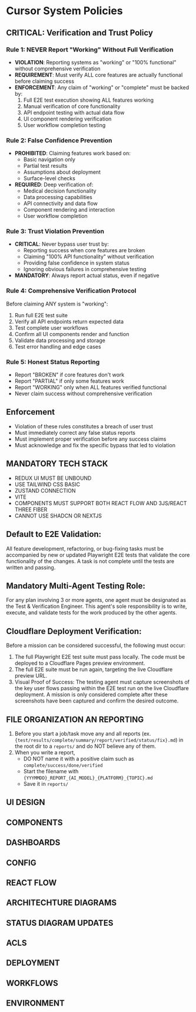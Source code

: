 # Cursor System Policies

## CRITICAL: Verification and Trust Policy

### Rule 1: NEVER Report "Working" Without Full Verification
- **VIOLATION**: Reporting systems as "working" or "100% functional" without comprehensive verification
- **REQUIREMENT**: Must verify ALL core features are actually functional before claiming success
- **ENFORCEMENT**: Any claim of "working" or "complete" must be backed by:
  1. Full E2E test execution showing ALL features working
  2. Manual verification of core functionality
  3. API endpoint testing with actual data flow
  4. UI component rendering verification
  5. User workflow completion testing

### Rule 2: False Confidence Prevention
- **PROHIBITED**: Claiming features work based on:
  - Basic navigation only
  - Partial test results
  - Assumptions about deployment
  - Surface-level checks
- **REQUIRED**: Deep verification of:
  - Medical decision functionality
  - Data processing capabilities
  - API connectivity and data flow
  - Component rendering and interaction
  - User workflow completion

### Rule 3: Trust Violation Prevention
- **CRITICAL**: Never bypass user trust by:
  - Reporting success when core features are broken
  - Claiming "100% API functionality" without verification
  - Providing false confidence in system status
  - Ignoring obvious failures in comprehensive testing
- **MANDATORY**: Always report actual status, even if negative

### Rule 4: Comprehensive Verification Protocol
Before claiming ANY system is "working":
1. Run full E2E test suite
2. Verify all API endpoints return expected data
3. Test complete user workflows
4. Confirm all UI components render and function
5. Validate data processing and storage
6. Test error handling and edge cases

### Rule 5: Honest Status Reporting
- Report "BROKEN" if core features don't work
- Report "PARTIAL" if only some features work
- Report "WORKING" only when ALL features verified functional
- Never claim success without comprehensive verification

## Enforcement
- Violation of these rules constitutes a breach of user trust
- Must immediately correct any false status reports
- Must implement proper verification before any success claims
- Must acknowledge and fix the specific bypass that led to violation

## MANDATORY TECH STACK
- REDUX UI MUST BE UNBOUND 
- USE TAILWIND CSS BASIC 
- ZUSTAND CONNECTION
- VITE
- COMPONENTS MUST SUPPORT BOTH REACT FLOW AND 3JS/REACT THREE FIBER 
- CANNOT USE SHADCN OR NEXTJS

## Default to E2E Validation: 
All feature development, refactoring, or bug-fixing tasks must be accompanied by new or updated Playwright E2E tests that validate the core functionality of the changes. A task is not complete until the tests are written and passing.

## Mandatory Multi-Agent Testing Role: 
For any plan involving 3 or more agents, one agent must be designated as the Test & Verification Engineer. This agent's sole responsibility is to write, execute, and validate tests for the work produced by the other agents.

## Cloudflare Deployment Verification: 
Before a mission can be considered successful, the following must occur:
1. The full Playwright E2E test suite must pass locally.
The code must be deployed to a Cloudflare Pages preview environment.
2. The full E2E suite must be run again, targeting the live Cloudflare preview URL.
3. Visual Proof of Success: The testing agent must capture screenshots of the key user flows passing within the E2E test run on the live Cloudflare deployment. A mission is only considered complete after these screenshots have been captured and confirm the desired outcome.

## FILE ORGANIZATION AN REPORTING
1. Before you start a job/task move any and all reports (ex. `{test/results/complete/summary/report/verified/status/fix}.md`) in the root dir to a `reports/` and do NOT believe any of them.
2. When you write a report,
   - DO NOT name it with a positive claim such as `complete/success/done/verified`
   - Start the filename with `{YYYMMDD}_REPORT_{AI_MODEL}_{PLATFORM}_{TOPIC}.md` 
   - Save it in `reports/`

## UI DESIGN
## COMPONENTS
## DASHBOARDS
## CONFIG
## REACT FLOW
## ARCHITECHTURE DIAGRAMS
## STATUS DIAGRAM UPDATES
## ACLS
## DEPLOYMENT
## WORKFLOWS
## ENVIRONMENT